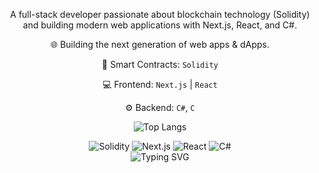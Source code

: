 <div align="center">
  
  A full-stack developer passionate about blockchain technology (Solidity) and building modern web applications with Next.js, React, and C#.
  
  🌐 Building the next generation of web apps & dApps.
  
  🤖 Smart Contracts: `Solidity`
  
  💻 Frontend: `Next.js` | `React`
  
  ⚙️ Backend: `C#`, `C`
  
  
  ![Top Langs](https://github-readme-stats.vercel.app/api/top-langs/?username=ZophiaWong&layout=compact&theme=radical)
</div>

<div align="center">
  <img src="https://img.shields.io/badge/Solidity-363636?style=for-the-badge&logo=solidity&logoColor=white" alt="Solidity" />
  <img src="https://img.shields.io/badge/Next.js-000000?style=for-the-badge&logo=next.js&logoColor=white" alt="Next.js" />
  <img src="https://img.shields.io/badge/React-20232A?style=for-the-badge&logo=react&logoColor=61DAFB" alt="React" />
  <img src="https://img.shields.io/badge/C%23-239120?style=for-the-badge&logo=c-sharp&logoColor=white" alt="C#" />
</div>

<div align="center">
  <img src="https://readme-typing-svg.demolab.com?font=Fira+Code&pause=1000&color=024EF7&width=435&lines=Full-Stack+Developer;Blockchain+Enthusiast;Open+Source+Contributor" alt="Typing SVG" />
</div>

